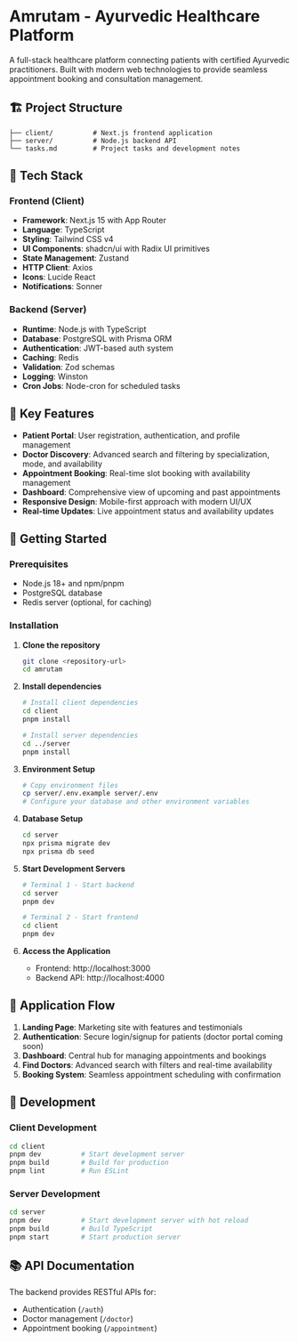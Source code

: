 # Amrutam - Ayurvedic Healthcare Platform

A full-stack healthcare platform connecting patients with certified Ayurvedic practitioners. Built with modern web technologies to provide seamless appointment booking and consultation management.

## 🏗️ Project Structure

```
├── client/          # Next.js frontend application
├── server/          # Node.js backend API
└── tasks.md         # Project tasks and development notes
```

## 🚀 Tech Stack

### Frontend (Client)
- **Framework**: Next.js 15 with App Router
- **Language**: TypeScript
- **Styling**: Tailwind CSS v4
- **UI Components**: shadcn/ui with Radix UI primitives
- **State Management**: Zustand
- **HTTP Client**: Axios
- **Icons**: Lucide React
- **Notifications**: Sonner

### Backend (Server)
- **Runtime**: Node.js with TypeScript
- **Database**: PostgreSQL with Prisma ORM
- **Authentication**: JWT-based auth system
- **Caching**: Redis
- **Validation**: Zod schemas
- **Logging**: Winston
- **Cron Jobs**: Node-cron for scheduled tasks

## 🌟 Key Features

- **Patient Portal**: User registration, authentication, and profile management
- **Doctor Discovery**: Advanced search and filtering by specialization, mode, and availability
- **Appointment Booking**: Real-time slot booking with availability management
- **Dashboard**: Comprehensive view of upcoming and past appointments
- **Responsive Design**: Mobile-first approach with modern UI/UX
- **Real-time Updates**: Live appointment status and availability updates

## 🚦 Getting Started

### Prerequisites
- Node.js 18+ and npm/pnpm
- PostgreSQL database
- Redis server (optional, for caching)

### Installation

1. **Clone the repository**
   ```bash
   git clone <repository-url>
   cd amrutam
   ```

2. **Install dependencies**
   ```bash
   # Install client dependencies
   cd client
   pnpm install

   # Install server dependencies
   cd ../server
   pnpm install
   ```

3. **Environment Setup**
   ```bash
   # Copy environment files
   cp server/.env.example server/.env
   # Configure your database and other environment variables
   ```

4. **Database Setup**
   ```bash
   cd server
   npx prisma migrate dev
   npx prisma db seed
   ```

5. **Start Development Servers**
   ```bash
   # Terminal 1 - Start backend
   cd server
   pnpm dev

   # Terminal 2 - Start frontend
   cd client
   pnpm dev
   ```

6. **Access the Application**
   - Frontend: http://localhost:3000
   - Backend API: http://localhost:4000

## 📱 Application Flow

1. **Landing Page**: Marketing site with features and testimonials
2. **Authentication**: Secure login/signup for patients (doctor portal coming soon)
3. **Dashboard**: Central hub for managing appointments and bookings
4. **Find Doctors**: Advanced search with filters and real-time availability
5. **Booking System**: Seamless appointment scheduling with confirmation

## 🔧 Development

### Client Development
```bash
cd client
pnpm dev          # Start development server
pnpm build        # Build for production
pnpm lint         # Run ESLint
```

### Server Development
```bash
cd server
pnpm dev          # Start development server with hot reload
pnpm build        # Build TypeScript
pnpm start        # Start production server
```

## 📚 API Documentation

The backend provides RESTful APIs for:
- Authentication (`/auth`)
- Doctor management (`/doctor`)
- Appointment booking (`/appointment`)

